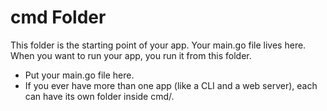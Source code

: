 # cmd Folder

This folder is the starting point of your app. Your main.go file lives here. When you want to run your app, you run it from this folder.

- Put your main.go file here.
- If you ever have more than one app (like a CLI and a web server), each can have its own folder inside cmd/. 